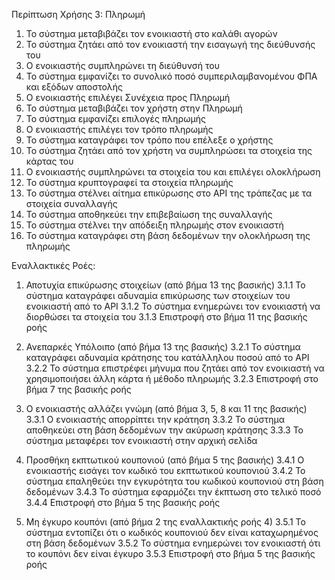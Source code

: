 Περίπτωση Χρήσης 3: Πληρωμή

1.  Το σύστημα μεταβιβάζει τον ενοικιαστή στο καλάθι αγορών
2.  Το σύστημα ζητάει από τον ενοικιαστή την εισαγωγή της διεύθυνσής του
3.  Ο ενοικιαστής συμπληρώνει τη διεύθυνσή του 
4.  Το σύστημα εμφανίζει το συνολικό ποσό συμπεριλαμβανομένου ΦΠΑ και εξόδων αποστολής 
5.  Ο ενοικιαστής επιλέγει Συνέχεια προς Πληρωμή
6.  Το σύστημα μεταβιβάζει τον χρήστη στην Πληρωμή  
7.  Το σύστημα εμφανίζει επιλογές πληρωμής
8.  Ο ενοικιαστής επιλέγει τον τρόπο πληρωμής
9.  Το σύστημα καταγράφει τον τρόπο που επέλεξε ο χρήστης
10. Το σύστημα ζητάει από τον χρήστη να συμπληρώσει τα στοιχεία της κάρτας του
11. Ο ενοικιαστής συμπληρώνει τα στοιχεία του και επιλέγει ολοκλήρωση 
12. Το σύστημα κρυπτογραφεί τα στοιχεία πληρωμής
13. Το σύστημα στέλνει αίτημα επικύρωσης στο API της τράπεζας με τα στοιχεία συναλλαγής
14. Το σύστημα αποθηκεύει την επιβεβαίωση της συναλλαγής
15. Το σύστημα στέλνει την απόδειξη πληρωμής στον ενοικιαστή
16. Το σύστημα καταγράφει στη βάση δεδομένων την ολοκλήρωση της πληρωμής 

Εναλλακτικές Ροές:
1. Αποτυχία επικύρωσης στοιχείων (από βήμα 13 της βασικής)
3.1.1 Το σύστημα καταγράφει αδυναμία επικύρωσης των στοιχείων του ενοικιαστή από το API 
3.1.2 Το σύστημα ενημερώνει τον ενοικιαστή να διορθώσει τα στοιχεία του 
3.1.3 Επιστροφή στο βήμα 11 της βασικής ροής 

2. Ανεπαρκές Υπόλοιπο (από βήμα 13 της βασικής)
3.2.1 Το σύστημα καταγράφει αδυναμία κράτησης του κατάλληλου ποσού από το API
3.2.2 Το σύστημα επιστρέφει μήνυμα που ζητάει από τον ενοικιαστή να χρησιμοποιήσει άλλη κάρτα ή μέθοδο πληρωμής
3.2.3 Επιστροφή στο βήμα 7 της βασικής ροής 

3. Ο ενοικιαστής αλλάζει γνώμη (από βήμα 3, 5, 8 και 11 της βασικής)
3.3.1 Ο ενοικιαστής απορρίπτει την κράτηση 
3.3.2 Το σύστημα αποθηκεύει στη βάση δεδομένων την ακύρωση κράτησης
3.3.3 Το σύστημα μεταφέρει τον ενοικιαστή στην αρχική σελίδα 

4. Προσθήκη εκπτωτικού κουπονιού (από βήμα 5 της βασικής)
3.4.1 Ο ενοικιαστής εισάγει τον κωδικό του εκπτωτικού κουπονιού
3.4.2 Το σύστημα επαληθεύει την εγκυρότητα του κωδικού κουπονιού στη βάση δεδομένων
3.4.3 Το σύστημα εφαρμόζει την έκπτωση στο τελικό ποσό
3.4.4 Επιστροφή στο βήμα 5 της βασικής ροής

5. Μη έγκυρο κουπόνι (από βήμα 2 της εναλλακτικής ροής 4)
3.5.1 Το σύστημα εντοπίζει ότι ο κωδικός κουπονιού δεν είναι καταχωρημένος στη βάση δεδομένων
3.5.2 Το σύστημα ενημερώνει τον ενοικιαστή ότι το κουπόνι δεν είναι έγκυρο
3.5.3 Επιστροφή στο βήμα 5 της βασικής ροής

<!-- 4. Επιλογή pick up (από βήμα 10 της βασικής)
3.4.1 Ο ενοικιαστής επικοινωνεί μέσω μηνυμάτων για σημείο συνάντηση pick up - μετάβαση στην περίπτωση χρήσης  8: Ανταλλαγή Μηνυμάτων 
3.4.2 Ο ενοικιαστής επιλέγει την επιλογή Παράδοση με προσωπική παραλαβή
3.4.3 Το σύστημα καταγράφει την επιλογή του ενοικιαστή για παράδοση με προσωπική παραλαβή
3.4.4 Επιστροφή στο βήμα 12 της βασικής ροής -->




